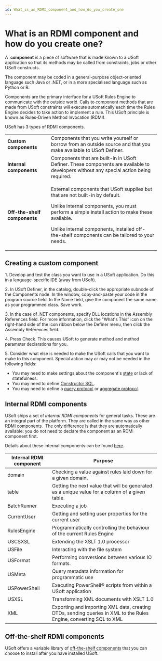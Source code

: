 ```yaml
---
id: What_is_an_RDMI_component_and_how_do_you_create_one
---
```


# What is an RDMI component and how do you create one?

A  **component** is a piece of software that is made known to a USoft application so that its methods may be called from constraints, jobs or other USoft constructs.

The component may be coded in a general-purpose object-oriented language such Java or .NET, or in a more specialised language such as Python or R.

Components are the primary interface for a USoft Rules Engine to communicate with the outside world. Calls to component methods that are made from USoft constraints will execute automatically each time the Rules Engine decides to take action to implement a rule. This USoft principle is known as Rules-Driven Method Invocation (RDMI).

USoft has 3 types of RDMI components.

|        |        |
|--------|--------|
|**Custom components**|Components that you write yourself or borrow from an outside source and that you make available to USoft Definer.|
|**Internal components**|Components that are built-in in USoft Definer. These components are available to developers without any special action being required.|
|**Off-the-shelf components**|<p>External components that USoft supplies but that are not built-in by default.</p><p>Unlike internal components, you must perform a simple install action to make these available.</p><p>Unlike internal components, installed off-the-shelf components can be tailored to your needs.</p>|



## Creating a custom component

1. Develop and test the class you want to use in a USoft application. Do this in a language-specific IDE (away from USoft).

2. In USoft Definer, in the catalog, double-click the appropriate subnode of the Components node. In the window, copy-and-paste your code in the program source field. In the Name field, give the component the same name as your programmed class. Save work.

3. In the case of .NET components, specify DLL locations in the Assembly References field. For more information, click the "What's This” icon on the right-hand side of the icon ribbon below the Definer menu, then click the Assembly References field.

4. Press Check. This causes USoft to generate method and method parameter declarations for you.

5. Consider what else is needed to make the USoft calls that you want to make to this component. Special action may or may not be needed in the following fields:

- You may need to make settings about the component's [state](/docs/Extensions/RDMI%20Components/Component%20state.md) or lack of statefulness.
- You may need to define [Constructor SQL]().
- You may need to define a [query protocol](/docs/Extensions/RDMI%20Components/Query%20protocol%20component%20table.md) or [aggregate protocol](/docs/Extensions/RDMI%20Components/Aggregate%20protocol.md).

## Internal RDMI components

USoft ships a set of *internal RDMI components* for general tasks. These are an integral part of the platform. They are called in the same way as other RDMI components.  The only difference is that they are automatically available: you do not need to declare the component as an RDMI component first.

Details about these internal components can be found [here](/docs/Extensions).

|**Internal RDMI component**|**Purpose**|
|--------|--------|
|domain  |Checking a value against rules laid down for a given domain.|
|table   |Getting the next value that will be generated as a unique value for a column of a given table.|
|BatchRunner|Executing a job|
|CurrentUser|Getting and setting user properties for the current user|
|RulesEngine|Programmatically controlling the behaviour of the current Rules Engine|
|USCSXSL |Extending the XSLT 1.0 processor|
|USFile  |Interacting with the file system|
|USFormat|Performing conversions between various IO formats.|
|USMeta  |Query metadata information for programmatic use|
|USPowerShell|Executing PowerShell® scripts from within a USoft application|
|USXSL   |Transforming XML documents with XSLT 1.0|
|XML     |Exporting and importing XML data, creating DTDs, sending queries in XML to the Rules Engine, converting SQL to XML|



## Off-the-shelf RDMI components

USoft offers a variable library of [off-the-shelf components](/docs/Extensions/Off-the-shelf%20components/Importing%20offtheshelf%20components%20and%20models.md) that you can choose to install after you have installed USoft.

##  